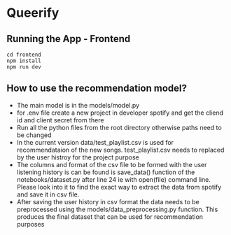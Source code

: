 # Queerify

## Running the App - Frontend

```
cd frontend
npm install
npm run dev
```

## How to use the recommendation model?

- The main model is in the models/model.py
- for .env file create a new project in developer spotify and get the cliend id and client secret from there
- Run all the python files from the root directory otherwise paths need to be changed
- In the current version data/test_playlist.csv is used for recommendataion of the new songs. test_playlist.csv needs to replaced by the user histroy for the project purpose
- The columns and format of the csv file to be formed with the user listening history is can be found is save_data() function of the notebooks/dataset.py after line 24 ie with open(file) command line. Please look into it to find the exact way to extract the data from spotify and save it in csv file.
- After saving the user history in csv format the data needs to be preprocessed using the models/data_preprocessing.py function. This produces the final dataset that can be used for recommendation purposes
